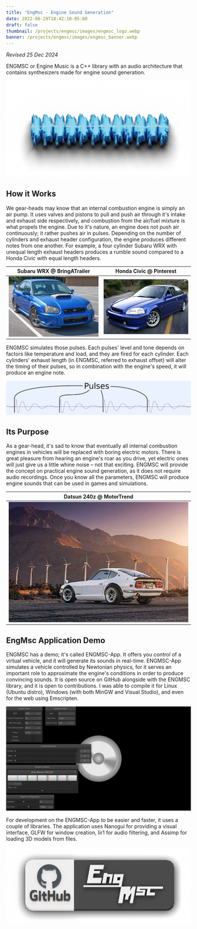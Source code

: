 ```yaml
---
title: "EngMsc - Engine Sound Generation"
date: 2022-06-29T18:42:10-05:00
draft: false
thumbnail: /projects/engmsc/images/engmsc_logo.webp
banner: /projects/engmsc/images/engmsc_banner.webp
---
```


_Revised 25 Dec 2024_

ENGMSC or Engine Music is a C++ library with an audio architecture that contains synthesizers made
for engine sound generation.

![Waveform Render](./images/3d_waveform.webp)

## How it Works

We gear-heads may know that an internal combustion engine is simply an air pump. It uses valves and
pistons to pull and push air through it's intake and exhaust side respectively, and combustion from
the air/fuel mixture is what propels the engine. Due to it's nature, an engine does not push air
continuously; it rather pushes air in pulses. Depending on the number of cylinders and exhaust
header configuration, the engine produces different notes from one another. For example, a four
cylinder Subaru WRX with unequal length exhaust headers produces a rumble sound compared to a Honda
Civic with equal length headers.

| Subaru WRX @ BringATrailer | Honda Civic @ Pinterest |
| --- | --- |
| [![SubaruWRX](./images/SubaruWRX.webp)](https://bringatrailer.com/listing/2004-subaru-impreza-wrx-sti-7/) | [![Honda Civic](./images/HondaCivic.webp)](https://www.pinterest.com/pin/664421751268450465/) |

ENGMSC simulates those pulses. Each pulses' level and tone depends on factors like temperature and
load, and they are fired for each cylinder. Each cylinders' exhaust length (in ENGMSC, referred to
exhaust offset) will alter the timing of their pulses, so in combination with the engine's speed, it
will produce an engine note.

![Pulses Waveform](./images/pulses_demo.webp)

## Its Purpose

As a gear-head, it's sad to know that eventually all internal combustion engines in vehicles will be
replaced with boring electric motors. There is great pleasure from hearing an engine's roar as you
drive, yet electric ones will just give us a little whine noise – not that exciting. ENGMSC will
provide the concept on practical engine sound generation, as it does not require audio recordings.
Once you know all the parameters, ENGMSC will produce engine sounds that can be used in games and
simulations.

| Datsun 240z @ MotorTrend |
| --- |
| [![Datsun240z](./images/Datsun240z.webp)](https://www.motortrend.com/features/1808-1972-datsun-240z-the-fairest-one-of-all/) |

## EngMsc Application Demo

ENGMSC has a demo; it's called ENGMSC-App. It offers you control of a virtual vehicle, and it will
generate its sounds in real-time. ENGMSC-App simulates a vehicle controlled by Newtonian physics,
for it serves an important role to approximate the engine's conditions in order to produce
convincing sounds. It is open source on GitHub alongside with the ENGMSC library, and it is open to
contributions. I was able to compile it for Linux (Ubuntu distro), Windows (with both MinGW and
Visual Studio), and even for the web using Emscripten.

![EngMsc App Screenshot](./images/engmsc-app_screenshot.webp)

For development on the ENGMSC-App to be easier and faster, it uses a couple of libraries. The
application uses Nanogui for providing a visual interface, GLFW for window creation, Iir1 for audio
filtering, and Assimp for loading 3D models from files.

[![Github Link](./images/github_link.webp)](https://github.com/elmfrain/engmsc)
